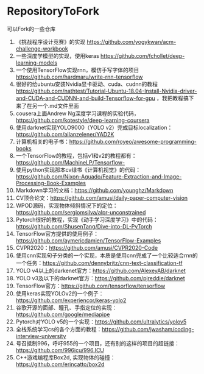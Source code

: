 # RepositoryToFork
可以Fork的一些仓库

1. 《挑战程序设计竞赛》的实现 https://github.com/yogykwan/acm-challenge-workbook
2. 一些深度学模型的实现，使用keras https://github.com/fchollet/deep-learning-models
3. 一个使用TensorFlow实现rnn，模仿手写字体的项目 https://github.com/hardmaru/write-rnn-tensorflow
4. 很好的给ubuntu安装Nvidia显卡驱动、cuda、cudnn的教程 https://github.com/nathtest/Tutorial-Ubuntu-18.04-Install-Nvidia-driver-and-CUDA-and-CUDNN-and-build-Tensorflow-for-gpu ，我把教程搞下来了在另一个.md文件里面
5. cousera上面Andrew Ng深度学习课程的实验代码，https://github.com/kotestyle/deep-learning-coursera
6. 使用darknet实现YOLO9000（YOLO v2）完成目标localization： https://github.com/allanzelener/YAD2K
7. 计算机相关的电子书：https://github.com/royeo/awesome-programming-books
8. 一个TensorFlow的教程，包括v1和v2的教程都有：https://github.com/MachineLP/Tensorflow-
9. 使用python实现那本cv绿书《计算机视觉》的代码： https://github.com/Nixon-Aguado/Feature-Extraction-and-Image-Processing-Book-Examples
10. Markdown学习的文档：https://github.com/younghz/Markdown
11. CV顶会论文：https://github.com/amusi/daily-paper-computer-vision
12. WPOD源码，实现物体倾斜情况下的定位：https://github.com/sergiomsilva/alpr-unconstrained
13. Pytorch很好的教程，实现《动手学习深度学习》中的代码：https://github.com/ShusenTang/Dive-into-DL-PyTorch
14. TensorFlow官方提供的使用例子：https://github.com/aymericdamien/TensorFlow-Examples
15. CVPR2020：https://github.com/amusi/CVPR2020-Code
16. 使用cnn实现句子分类的一个实现，本质是使用cnn完成了一个比较适合rnn的一个任务：https://github.com/dennybritz/cnn-text-classification-tf
17. YOLO v4以上的darkenet官方：https://github.com/AlexeyAB/darknet
18. YOLO v3及以下的darknet官方：https://github.com/pjreddie/darknet
19. TensorFlow官方：https://github.com/tensorflow/tensorflow
20. 使用keras实现YOLOv2的一个例子：https://github.com/experiencor/keras-yolo2
21. 谷歌开源的面部、瞳孔、手指定位的实现：https://github.com/google/mediapipe
22. Pytorch对YOLO v5的一个实现：https://github.com/ultralytics/yolov5
23. 全栈系统学习cs的各个方面的教程：https://github.com/jwasham/coding-interview-university
24. 号召抵制996，呼吁955的一个项目，还有别的这样的项目的超链接：https://github.com/996icu/996.ICU
25. C++游戏编程库Box2d, 实现物体的碰撞：https://github.com/erincatto/box2d
